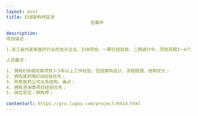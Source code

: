 ```yaml
---                
layout: post       
title: ESB架构师驻场
                                招募中
           
description: 
项目描述：

1.浙江省内某家医药行业的龙头企业，ESB项目，一期已经验收，二期进行中，项目周期3～6个月，需驻场在杭州；

人员要求：

1. 拥有ESB或同类项目3~5年以上工作经验，包括架构设计、流程梳理、结构优化；
2. 拥有医药类ESB经验优先；
3. 熟悉医药公司业务结构，痛点；
4. 拥有咨询类项目经验优先；
5. 岗位定位：架构师；
     
contenturl: https://pro.lagou.com/project/6414.html      
---                 
```

